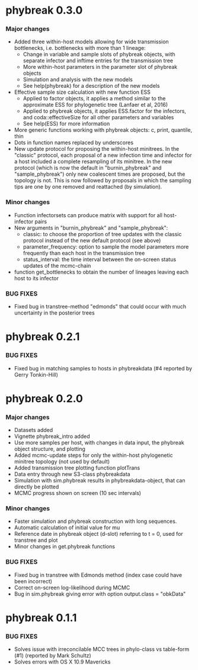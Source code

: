 # phybreak 0.3.0

### Major changes
* Added three within-host models allowing for wide transmission bottlenecks, i.e. bottlenecks with more than 1 lineage:
    * Change in variable and sample slots of phybreak objects, with separate infector and inftime entries for the transmission tree
    * More within-host parameters in the parameter slot of phybreak objects
    * Simulation and analysis with the new models
    * See help(phybreak) for a description of the new models
* Effective sample size calculation with new function ESS
    * Applied to factor objects, it applies a method similar to the approximate ESS for phylogenetic tree (Lanfaer et al, 2016)
    * Applied to phybreak objects, it applies ESS.factor for the infectors, and coda::effectiveSize for all other parameters and variables
    * See help(ESS) for more information
* More generic functions working with phybreak objects: c, print, quantile, thin
* Dots in function names replaced by underscores
* New update protocol for proposing the within-host minitrees. In the "classic" protocol, each proposal of a new infection time and infector for a host included a complete resampling of its minitree. In the new protocol (which is now the default in "burnin_phybreak" and "sample_phybreak") only new coalescent times are proposed, but the topology is not. This is now followed by proposals in which the sampling tips are one by one removed and reattached (by simulation). 

### Minor changes
* Function infectorsets can produce matrix with support for all host-infector pairs
* New arguments in "burnin_phybreak" and "sample_phybreak":
    * classic: to choose the proportion of tree updates with the classic protocol instead of the new default protocol (see above)
    * parameter_frequency: option to sample the model parameters more frequently than each host in the transmission tree
    * status_interval: the time interval between the on-screen status updates of the mcmc-chain
* function get_bottlenecks to obtain the number of lineages leaving each host to its infector

### BUG FIXES
* Fixed bug in transtree-method "edmonds" that could occur with much uncertainty in the posterior trees


# phybreak 0.2.1

### BUG FIXES
* Fixed bug in matching samples to hosts in phybreakdata (#4 reported by Gerry Tonkin-Hill)


# phybreak 0.2.0

### Major changes
* Datasets added
* Vignette phybreak_intro added
* Use more samples per host, with changes in data input, the phybreak object structure, and plotting
* Added mcmc-update steps for only the within-host phylogenetic minitree topology (not used by default)
* Added transmission tree plotting function plotTrans
* Data entry through new S3-class phybreakdata
* Simulation with sim.phybreak results in phybreakdata-object, that can directly be plotted
* MCMC progress shown on screen (10 sec intervals)

### Minor changes
* Faster simulation and phybreak construction with long sequences.
* Automatic calculation of initial value for mu
* Reference date in phybreak object (d-slot) referring to t = 0, used for transtree and plot
* Minor changes in get.phybreak functions

### BUG FIXES
* Fixed bug in transtree with Edmonds method (index case could have been incorrect)
* Correct on-screen log-likelihood during MCMC
* Bug in sim.phybreak giving error with option output.class = "obkData"


# phybreak 0.1.1

### BUG FIXES

* Solves issue with irreconcilable MCC trees in phylo-class vs table-form (#1) (reported by Mark Schultz)  
* Solves errors with OS X 10.9 Mavericks

